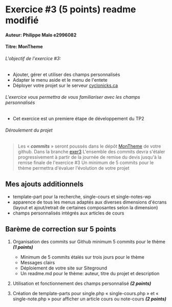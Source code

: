 # Exercice #3 (5 points) readme modifié

#### Auteur: Philippe Malo e2996082
#### Titre: MonTheme

###### L'objectif de l'exercice #3:

- Ajouter, gérer et utiliser des champs personnalisés
- Adapter le menu aside et le menu de l'entete 
- Déployer votre projet sur le serveur [cyclonicks.ca](https://cyclonicks.ca)

###### L'exercice vous permettra de vous familiariser avec les champs personnalisés

- Cet exercice est un premiere étape de développement du TP2


###### Déroulement du projet

> Les « **_commits_** » seront poussés dans le dépôt [MonTheme](https://github.com/Cyclonicks/monTheme/) de votre github. Dans la branche [exer3](https://github.com/Cyclonicks/monTheme/tree/exer3)
> L'ensemble des commits devra s'étaler progressivement à partir de la journée de remise du devis jusqu'à la remise finale de l'exercice #3 
> Un minimum de 5 commits pour le thème  permettra d'évaluer l'évolution de votre projet

## Mes ajouts additionnels

- template-part pour la recherche, single-cours et single-notes-wp
- apparence de tous les menus adaptés aux diverses dimensions d'écrans (layout et ajout/retrait de certaines composantes selon la dimension)
- champs personnalisés intégrés aux articles de cours



## Barème de correction sur 5 points

1. Organisation des commits sur Github minimum 5 commits  pour le thème **_(1 points)_**

   - Minimum de 5 commits étalés sur trois jours pour le thème 
   - Messages clairs
   - Déploiement de votre site sur Siteground
   - Un readme.md pour le thème: auteur, titre du projet et description

2. Utilisation et fonctionnement des champs personnalisé **_(2 points)_**
3. Création de template-parts pour single.php « single-cours.php » et « single-note.php » pour afficher un article cours ou note-cours **_(2 points)_** 

